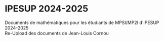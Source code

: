# IPESUP 2024-2025
Documents de mathématiques pour les étudiants de MPSI/MP2I d'IPESUP 2024-2025
<br/>
Re-Upload des documents de Jean-Louis Cornou
